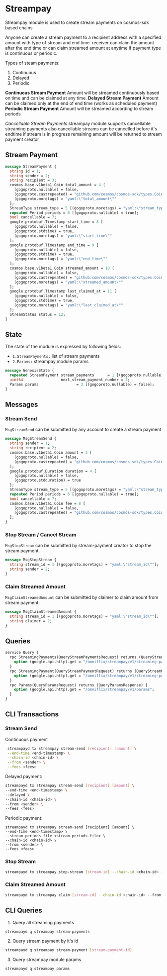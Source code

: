 # Streampay
Streampay module is used to create stream payments on cosmos-sdk based chains

Anyone can create a stream payment to a recipient address with a specified amount with type of stream and end time.
receiver can claim the amount after the end time or can claim streamed amount at anytime if payment type is continuous or periodic.

Types of steam payments:
1. Continuous
2. Delayed
3. Periodic

**Continuous Stream Payment**
  Amount will be streamed continuously based on time and can be claimed at any time.
**Delayed Stream Payment**
  Amount can be claimed only at the end of end time (works as scheduled payment)
**Periodic Stream Payment**
  Amount will be streamed according to stream periods

_Cancellable Stream Payments_
 streampay module supports cancellable streaming payments also cancellable streams can be cancelled before it's endtime
 if stream is in progress remaining amount will be returned to stream payment creator

## Stream Payment
```protobuf
message StreamPayment {
  string id = 1;
  string sender = 2;
  string recipient = 3;
  cosmos.base.v1beta1.Coin total_amount = 4 [
    (gogoproto.nullable) = false,
    (gogoproto.castrepeated) = "github.com/cosmos/cosmos-sdk/types.Coin",
    (gogoproto.moretags) = "yaml:\"total_amount\""
  ];
  StreamType stream_type = 5 [(gogoproto.moretags) = "yaml:\"stream_type\""];
  repeated Period periods = 6 [(gogoproto.nullable) = true];
  bool cancellable = 7;
  google.protobuf.Timestamp start_time = 8 [
    (gogoproto.nullable) = false,
    (gogoproto.stdtime) = true,
    (gogoproto.moretags) = "yaml:\"start_time\""
  ];
  google.protobuf.Timestamp end_time = 9 [
    (gogoproto.nullable) = false,
    (gogoproto.stdtime) = true,
    (gogoproto.moretags) = "yaml:\"end_time\""
  ];
  cosmos.base.v1beta1.Coin streamed_amount = 10 [
    (gogoproto.nullable) = false,
    (gogoproto.castrepeated) = "github.com/cosmos/cosmos-sdk/types.Coin",
    (gogoproto.moretags) = "yaml:\"streamed_amount\""
  ];
  google.protobuf.Timestamp last_claimed_at = 11 [
    (gogoproto.nullable) = false,
    (gogoproto.stdtime) = true,
    (gogoproto.moretags) = "yaml:\"last_claimed_at\""
  ];
  StreamStatus status = 12;
}
```

## State
The state of the module is expressed by following fields:

- `1.StreamPayments:` list of stream payments
- `2.Params:` streampay module params

```protobuf
message GenesisState {
  repeated StreamPayment stream_payments      = 1 [(gogoproto.nullable) = false];
  uint64                 next_stream_payment_number = 2;
  Params params                 = 3 [(gogoproto.nullable) = false];
}
```

## Messages 

### Stream Send
`MsgStreamSend` can be submitted by any account to create a stream payment 
```protobuf
message MsgStreamSend {
  string sender = 1;
  string recipient = 2;
  cosmos.base.v1beta1.Coin amount = 3 [
    (gogoproto.nullable) = false,
    (gogoproto.castrepeated) = "github.com/cosmos/cosmos-sdk/types.Coin"
  ];
  google.protobuf.Duration duration = 4 [
    (gogoproto.nullable) = false,
    (gogoproto.stdduration) = true
  ];
  StreamType stream_type = 5 [(gogoproto.moretags) = "yaml:\"stream_type\""];
  repeated Period periods = 6 [(gogoproto.nullable) = true];
  bool cancellable = 7;
  cosmos.base.v1beta1.Coin fee = 8 [
    (gogoproto.nullable) = false,
    (gogoproto.castrepeated) = "github.com/cosmos/cosmos-sdk/types.Coin"
  ];
}
```
### Stop Stream / Cancel Stream
`MsgStopStream` can be submitted by stream-payment creator to stop the stream payment.
```protobuf
message MsgStopStream {
  string stream_id = 1 [(gogoproto.moretags) = "yaml:\"stream_id\""];
  string sender = 2;
}
```

### Claim Streamed Amount
`MsgClaimStreamedAmount` can be submitted by claimer to claim amount from stream payment.
```protobuf
message MsgClaimStreamedAmount {
  string stream_id = 1 [(gogoproto.moretags) = "yaml:\"stream_id\""];
  string claimer = 2;
}
```
## Queries
```protobuf
service Query {
  rpc StreamingPayments(QueryStreamPaymentsRequest) returns (QueryStreamPaymentsResponse) {
    option (google.api.http).get = "/omniflix/streampay/v1/streaming-payments";
  }
  rpc StreamingPayment(QueryStreamPaymentRequest) returns (QueryStreamPaymentResponse) {
    option (google.api.http).get = "/omniflix/streampay/v1/streaming-payments/{id}";
  }
  rpc Params(QueryParamsRequest) returns (QueryParamsResponse) {
    option (google.api.http).get = "/omniflix/streampay/v1/params";
  }
}
```

## CLI Transactions

### Stream Send
Continuous payment
```bash
 streampayd tx streampay stream-send [recipient] [amount] \
 --end-time <end-timestamp> \
 --chain-id <chain-id> \
 --from <sender> \
 --fees <fees>
```

Delayed payment:
```bash
streampayd tx streampay stream-send [recipient] [amount] \
--end-time <end-timestamp> \
--delayed \
--chain-id <chain-id> \
--from <sender> \
--fees <fees>
```
Periodic payment:
```shell
streampayd tx streampay stream-send [recipient] [amount] \
--end-time <end-timestamp> \
--stream-periods-file <stream-periods-file> \
--chain-id <chain-id> \
--from <sender> \
--fees <fees>
```

### Stop Stream
```bash
streampayd tx streampay stop-stream [stream-id] --chain-id <chain-id> --from <sender> --fees <fees>
```
### Claim Streamed Amount
```bash
streampayd tx streampay claim [stream-id] --chain-id <chain-id> --from <sender> --fees <fees>
```

## CLI Queries
1. Query all streaming payments
```bash
streampayd q streampay stream-payments
```
2. Query stream payment by it's id
```bash
streampayd q streampay stream-payment [stream-payment-id]
```
3. Query streampay module params
```bash
streampayd q streampay params
```
